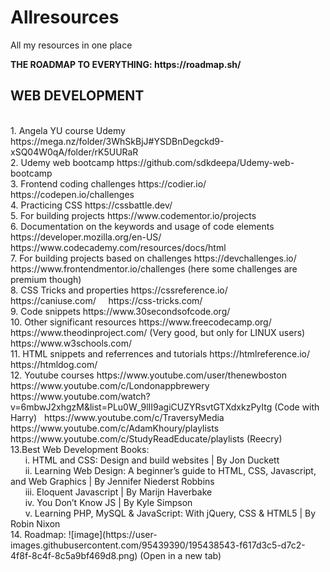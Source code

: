 # Allresources
<p>All my resources in one place
<p><b> THE ROADMAP TO EVERYTHING: https://roadmap.sh/</b>
<p><b><h2>WEB DEVELOPMENT</h1></b>
<br>
1. Angela YU course Udemy   https://mega.nz/folder/3WhSkBjJ#YSDBnDegckd9-xSQ04W0qA/folder/rK5UURaR
<br>
2. Udemy web bootcamp   https://github.com/sdkdeepa/Udemy-web-bootcamp
<br>
3. Frontend coding challenges   https://codier.io/ &nbsp https://codepen.io/challenges
<br>
4. Practicing CSS   https://cssbattle.dev/
<br>
5. For building projects   https://www.codementor.io/projects
<br>
6. Documentation on the keywords and usage of code elements   https://developer.mozilla.org/en-US/   &nbsp https://www.codecademy.com/resources/docs/html
<br>
7. For building projects based on challenges   https://devchallenges.io/   &nbsp  https://www.frontendmentor.io/challenges (here some challenges are premium though)
<br>
8. CSS Tricks and properties https://cssreference.io/ &nbsp &nbsp https://caniuse.com/  &nbsp &nbsp  https://css-tricks.com/  
<br>
9. Code snippets https://www.30secondsofcode.org/
<br>
10. Other significant resources  https://www.freecodecamp.org/  &nbsp https://www.theodinproject.com/ (Very good, but only for LINUX users) &nbsp https://www.w3schools.com/ &nbsp 
<br>
11. HTML snippets and referrences and tutorials https://htmlreference.io/ &nbsp https://htmldog.com/
<br>
12. Youtube courses https://www.youtube.com/user/thenewboston &nbsp https://www.youtube.com/c/Londonappbrewery &nbsp https://www.youtube.com/watch?v=6mbwJ2xhgzM&list=PLu0W_9lII9agiCUZYRsvtGTXdxkzPyItg (Code with Harry) &nbsp https://www.youtube.com/c/TraversyMedia &nbsp https://www.youtube.com/c/AdamKhoury/playlists &nbsp https://www.youtube.com/c/StudyReadEducate/playlists (Reecry)
<br>
13.Best Web Development Books:<br>
&nbsp &nbsp &nbsp i. HTML and CSS: Design and build websites | By Jon Duckett<br>
&nbsp &nbsp &nbsp ii. Learning Web Design: A beginner’s guide to HTML, CSS, Javascript, and Web Graphics | By Jennifer Niederst Robbins<br>
&nbsp &nbsp &nbsp iii. Eloquent Javascript | By Marijn Haverbake<br>
&nbsp &nbsp &nbsp iv. You Don’t Know JS | By Kyle Simpson<br>
&nbsp &nbsp &nbsp v. Learning PHP, MySQL & JavaScript: With jQuery, CSS & HTML5 | By Robin Nixon<br>
14. Roadmap: ![image](https://user-images.githubusercontent.com/95439390/195438543-f617d3c5-d7c2-4f8f-8c4f-8c5a9bf469d8.png) (Open in a new tab)
